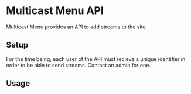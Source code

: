 # Multicast Menu API

Multicast Menu provides an API to add streams to the site.


## Setup
For the time being, each user of the API must recieve a unique identifier in order to be able to send streams. Contact an admin for one.


## Usage

